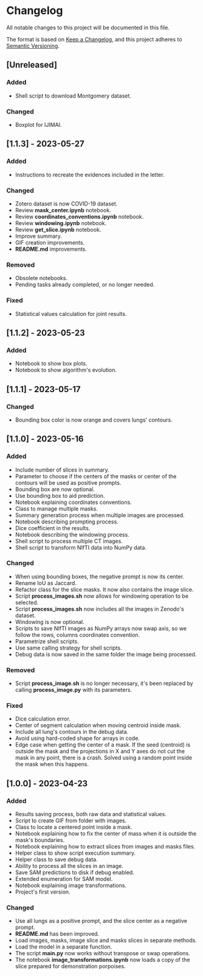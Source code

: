 # Changelog

All notable changes to this project will be documented in this file.

The format is based on [Keep a Changelog](https://keepachangelog.com/en/1.0.0/), and this project adheres to [Semantic Versioning](https://semver.org/spec/v2.0.0.html).

## [Unreleased]

### Added

- Shell script to download Montgomery dataset.

### Changed

- Boxplot for IJIMAI.

## [1.1.3] - 2023-05-27

### Added

- Instructions to recreate the evidences included in the letter.

### Changed

- Zotero dataset is now COVID-19 dataset.
- Review **mask_center.ipynb** notebook.
- Review **coordinates_conventions.ipynb** notebook.
- Review **windowing.ipynb** notebook.
- Review **get_slice.ipynb** notebook.
- Improve summary.
- GIF creation improvements.
- **README.md** improvements.

### Removed

- Obsolete notebooks.
- Pending tasks already completed, or no longer needed.

### Fixed

- Statistical values calculation for joint results.

## [1.1.2] - 2023-05-23

### Added

- Notebook to show box plots.
- Notebook to show algorithm's evolution.

## [1.1.1] - 2023-05-17

### Changed

- Bounding box color is now orange and covers lungs' contours.

## [1.1.0] - 2023-05-16

### Added

- Include number of slices in summary.
- Parameter to choose if the centers of the masks or center of the contours will be used as positive prompts.
- Bounding box are now optional.
- Use bounding box to aid prediction.
- Notebook explaining coordinates conventions.
- Class to manage multiple masks.
- Summary generation process when multiple images are processed.
- Notebook describing prompting process.
- Dice coefficient in the results.
- Notebook describing the windowing process.
- Shell script to process multiple CT images.
- Shell script to transform NIfTI data into NumPy data.

### Changed

- When using bounding boxes, the negative prompt is now its center.
- Rename IoU as Jaccard.
- Refactor class for the slice masks. It now also contains the image slice.
- Script **process_images.sh** now allows for windowing operation to be selected.
- Script **process_images.sh** now includes all the images in Zenodo's dataset.
- Windowing is now optional.
- Scripts to save NIfTI images as NumPy arrays now swap axis, so we follow the rows, columns coordinates convention.
- Parametrize shell scripts.
- Use same calling strategy for shell scripts.
- Debug data is now saved in the same folder the image being processed.

### Removed

- Script **process_image.sh** is no longer necessary, it's been replaced by calling **process_image.py** with its parameters.

### Fixed

- Dice calculation error.
- Center of segment calculation when moving centroid inside mask.
- Include all lung's contours in the debug data.
- Avoid using hard-coded shape for arrays in code.
- Edge case when getting the center of a mask. If the seed (centroid) is outside the mask and the projections in X and Y axes do not cut the mask in any point, there is a crash. Solved using a random point inside the mask when this happens.

## [1.0.0] - 2023-04-23

### Added

- Results saving process, both raw data and statistical values.
- Script to create GIF from folder with images.
- Class to locate a centered point inside a mask.
- Notebook explaining how to fix the center of mass when it is outside the mask's boundaries.
- Notebook explaining how to extract slices from images and masks files.
- Helper class to show script execution summary.
- Helper class to save debug data.
- Ability to process all the slices in an image.
- Save SAM predictions to disk if debug enabled.
- Extended enumeration for SAM model.
- Notebook explaining image transformations.
- Project's first version.

### Changed

- Use all lungs as a positive prompt, and the slice center as a negative prompt.
- **README.md** has been improved.
- Load images, masks, image slice and masks slices in separate methods.
- Load the model in a separate function.
- The script **main.py** now works without transpose or swap operations.
- The notebook **image_transformations.ipynb** now loads a copy of the slice prepared for demonstration porpoises.
